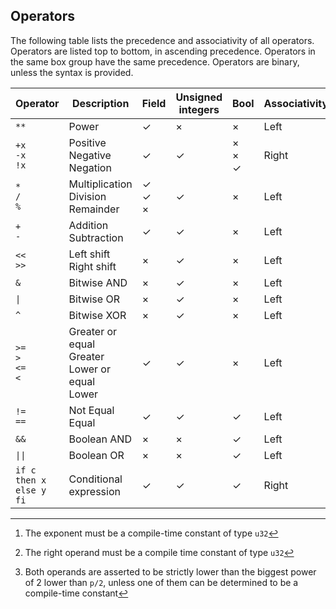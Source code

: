 ## Operators

The following table lists the precedence and associativity of all operators. Operators are listed top to bottom, in ascending precedence. Operators in the same box group have the same precedence. Operators are binary, unless the syntax is provided.

| Operator                        | Description                                                       | Field                             | Unsigned integers | Bool                              | Associativity | Remarks |
|---------------------------------|-------------------------------------------------------------------|-----------------------------------|-------------------|-----------------------------------|---------------|---------|
| `**` <br>                       | Power                                                             | &check;                           | &times;           | &times;                           | Left          | [^1]    |
| `+x` <br> `-x` <br> `!x` <br>   | Positive <br> Negative <br> Negation <br>                         | &check;                           | &check;           | &times; <br> &times; <br> &check; | Right         |         |
| `*` <br> `/` <br> `%` <br>      | Multiplication <br>  Division <br>  Remainder <br>                | &check; <br> &check; <br> &times; | &check;           | &times;                           | Left          |         |
| `+` <br> `-` <br>               | Addition <br>  Subtraction <br>                                   | &check;                           | &check;           | &times;                           | Left          |         |
| `<<` <br> `>>` <br>             | Left shift <br>  Right shift <br>                                 | &times;                           | &check;           | &times;                           | Left          | [^2]    |
| `&`                             | Bitwise AND                                                       | &times;                           | &check;           | &times;                           | Left          |         |
| <code>&#124;</code>             | Bitwise OR                                                        | &times;                           | &check;           | &times;                           | Left          |         |
| `^`                             | Bitwise XOR                                                       | &times;                           | &check;           | &times;                           | Left          |         |
| `>=` <br> `>` <br> `<=` <br> `<`| Greater or equal <br> Greater <br> Lower or equal <br> Lower <br> | &check;                           | &check;           | &times;                           | Left          | [^3]    |
| `!=` <br> `==` <br>             | Not Equal <br> Equal  <br>                                        | &check;                           | &check;           | &check;                           | Left          |         |
| `&&`                            | Boolean AND                                                       | &times;                           | &times;           | &check;                           | Left          |         |
| <code>&#124;&#124;</code>       | Boolean OR                                                        | &times;                           | &times;           | &check;                           | Left          |         |
| `if c then x else y fi`         | Conditional expression                                            | &check;                           | &check;           | &check;                           | Right         |         |

[^1]: The exponent must be a compile-time constant of type `u32`

[^2]: The right operand must be a compile time constant of type `u32`

[^3]: Both operands are asserted to be strictly lower than the biggest power of 2 lower than `p/2`, unless one of them can be determined to be a compile-time constant